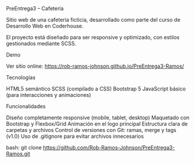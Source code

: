 PreEntrega3 – Cafetería

Sitio web de una cafetería ficticia, desarrollado como parte del curso de Desarrollo Web en Coderhouse. 

El proyecto está diseñado para ser responsive y optimizado, con estilos gestionados mediante SCSS.

Demo

Ver sitio online: https://rob-ramos-johnson.github.io/PreEntrega3-Ramos/

Tecnologías

HTML5 semántico
SCSS (compilado a CSS)
Bootstrap 5
JavaScript básico (para interacciones y animaciones)

Funcionalidades

Diseño completamente responsive (mobile, tablet, desktop)
Maquetado con Bootstrap y Flexbox/Grid
Animación en el logo principal
Estructura clara de carpetas y archivos
Control de versiones con Git: ramas, merge y tags (v1.0)
Uso de .gitignore para evitar archivos innecesarios

bash: git clone https://github.com/Rob-Ramos-Johnson/PreEntrega3-Ramos.git
